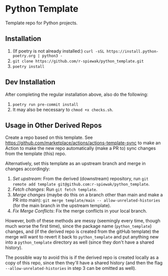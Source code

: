 # Python Template

Template repo for Python projects.

## Installation

1. (If poetry is not already installed:) `curl -sSL https://install.python-poetry.org | python3 -`
2. `git clone https://github.com/r-spiewak/python_template.git`
3. `poetry install`

## Dev Installation

After completing the regular installation above, also do the following:
1. `poetry run pre-commit install`
2. It may also be necessary to `chmod +x checks.sh`.


## Usage in Other Derived Repos

Create a repo based on this template. See https://github.com/marketplace/actions/actions-template-sync to make an Action to make the new repo automatically (make a PR to) sync changes from the template (this) repo.

Alternatively, set this template as an upstream branch and merge in changes accordingly:
1. *Set upstream*: From the derived (downstream) repository, run `git remote add template git@github.com:r-spiewak/python_template`.
2. *Fetch changes*: Run `git fetch template`.
3. *Merge changes* (maybe do this on a branch other than main and make a PR into main): `git merge template/main -- allow-unrelated-histories` (for the main branch in the upstream template).
4. *Fix Merge Conflicts*: Fix the merge conflicts in your local branch.

However, both of these methods are messy (seemingly every time, though much worse the first time), since the package name (`python_template`) changes, and (if the derived repo is created from the gitHub template) the merge will want to revert it back to `python_template` and put anything new into a `python_template` directory as well (since they don't have a shared history).

The possible way to avoid this is if the derived repo is created locally as a copy of this repo, since then they'll have a shared history (and then the flag `--allow-unrelated-histories` in step 3 can be omitted as well).
